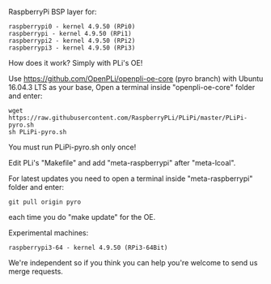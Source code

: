 RaspberryPi BSP layer for:
```
raspberrypi0 - kernel 4.9.50 (RPi0)
raspberrypi - kernel 4.9.50 (RPi1)
raspberrypi2 - kernel 4.9.50 (RPi2)
raspberrypi3 - kernel 4.9.50 (RPi3)
```
How does it work? Simply with PLi's OE!

Use https://github.com/OpenPLi/openpli-oe-core (pyro branch) with Ubuntu 16.04.3 LTS as your base, Open a terminal inside "openpli-oe-core" folder and enter:
```
wget https://raw.githubusercontent.com/RaspberryPLi/PLiPi/master/PLiPi-pyro.sh
sh PLiPi-pyro.sh
```
You must run PLiPi-pyro.sh only once!

Edit PLi's "Makefile" and add "meta-raspberrypi" after "meta-lcoal".

For latest updates you need to open a terminal inside "meta-raspberrypi" folder and enter:
```
git pull origin pyro
```
each time you do "make update" for the OE.

Experimental machines:
```
raspberrypi3-64 - kernel 4.9.50 (RPi3-64Bit)
```
We're independent so if you think you can help you're welcome to send us merge requests.
